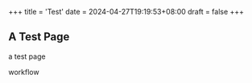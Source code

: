 +++
title = 'Test'
date = 2024-04-27T19:19:53+08:00
draft = false
+++

## A Test Page

a test page

workflow
